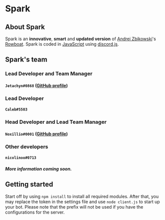 # Spark
## About Spark
Spark is an **innovative**, **smart** and **updated version** of [Andrei Zbikowski](https://github.com/b1naryth1ef)'s [Rowboat](https://github.com/b1naryth1ef/rowboat).
Spark is coded in [JavaScript](https://en.wikipedia.org/wiki/JavaScript) using [discord.js](https://github.com/discordjs/discord.js).

## Spark's team

### Lead Developer and Team Manager
#### `Jetachyn#0868` ([GitHub profile](https://github.com/Jetachyn))

### Lead Developer
#### `Caleb#5503`

### Head Developer and Lead Team Manager
#### `Noxillio#0001` ([GitHub profile](https://github.com/noxillio))

### Other developers
#### `nicolinoo#0713`

##### More information coming soon.

## Getting started
Start off by using `npm install` to install all required modules.
After that, you may replace the token in the settings file and use `node client.js` to start up your bot.
Please note that the prefix will not be used if you have the configurations for the server.
